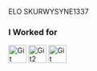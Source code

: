 ELO SKURWYSYNE1337 

### I Worked for
<a href="https://www.bahu.pro" target="_blank" rel="noreferrer"><img src="https://cdn.discordapp.com/icons/726348408134172672/2c887029721afc9c7c1212a89ff1a746.webp?size=240" width="36" height="36" alt="Git" /></a>
<a href="vane" target="_blank" rel="noreferrer"><img src="https://cdn.discordapp.com/icons/1227340618330669116/d4a8d2b2b5be1c0844ac16c48d25f2b8.webp?size=96" width="36" height="36" alt="Git2" /></a>
<a href="https://needrp.eu" target="_blank" rel="noreferrer"><img src="https://cdn.discordapp.com/icons/796043787482431528/a_30e776402eb3593d065ff4b16a8348d4.webp?size=96)" width="36" height="36" alt="Git" /></a>
